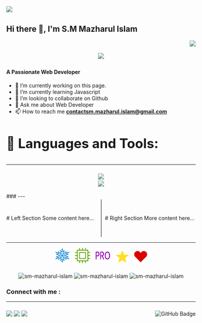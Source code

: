 <img src="https://i.ibb.co/d7sm4Bp/Simple-Technology-Linked-In-Banner.png"/>

## Hi there 👋, I'm S.M Mazharul Islam
<img align="right" src="https://visitor-badge.laobi.icu/badge?page_id=sm-mazharul-islam.sm-mazharul-islam"/>

<h1 align="center">
<img src="https://readme-typing-svg.herokuapp.com/?font=Righteous&size=35&center=true&vCenter=true&width=500&height=70&duration=4000&lines=Hi+There!+👋;+I'm+S.M+Mazharul+islam!;"/>
    
</h1>

#### A Passionate Web Developer

- 🔭 I’m currently working on this page.
- 🌱 I’m currently learning Javascript
- 👯 I’m looking to collaborate on Github
- 💬 Ask me about Web Developer
- 📫 How to reach me **contactsm.mazharul.islam@gmail.com**

<p align="left">
</p>

<h3 align="left" style=" font-size:35px;   "> 🚀 Languages and Tools:</h3>

---
###

<div align="center"> 
<!--     <a href="https://developer.mozilla.org/en-US/docs/Web/JavaScript" target="_blank" rel="noreferrer"> <img height="50" src="https://raw.githubusercontent.com/devicons/devicon/master/icons/javascript/javascript-original.svg" alt="javascript"/> </a>
      <img width="12" />
      <a href="https://www.typescriptlang.org/" target="_blank" rel="noreferrer"> <img height="50"
      src="https://raw.githubusercontent.com/devicons/devicon/master/icons/typescript/typescript-original.svg" alt="typescript" /> </a>
        <img width="12" />
   <a href="https://www.w3.org/html/" target="_blank" rel="noreferrer"> <img height="50" src="https://raw.githubusercontent.com/devicons/devicon/master/icons/html5/html5-original-wordmark.svg" alt="html5" /> </a>
     <img width="12" />
<a href="https://www.w3schools.com/css/" target="_blank" rel="noreferrer"> <img height="50" src="https://raw.githubusercontent.com/devicons/devicon/master/icons/css3/css3-original-wordmark.svg" alt="css3" /> </a>
  <img width="12" />
<a href="https://getbootstrap.com" target="_blank" rel="noreferrer"> <img height="50" src="https://raw.githubusercontent.com/devicons/devicon/master/icons/bootstrap/bootstrap-plain-wordmark.svg" alt="bootstrap" /> </a> 
<img width="12">
      <a href="https://tailwindcss.com/" target="_blank" rel="noreferrer"> <img height="50" src="https://www.vectorlogo.zone/logos/tailwindcss/tailwindcss-icon.svg" alt="tailwind" /> </a> 
        <img width="12" />
     <a href="https://nodejs.org" target="_blank" rel="noreferrer"> <img height="50" src="https://raw.githubusercontent.com/devicons/devicon/master/icons/nodejs/nodejs-original-wordmark.svg" alt="nodejs" /> </a> 
       <img width="12" />
     <a href="https://www.mongodb.com/" target="_blank" rel="noreferrer"> <img height="50" src="https://raw.githubusercontent.com/devicons/devicon/master/icons/mongodb/mongodb-original-wordmark.svg" alt="mongodb" /> </a> 
       <img width="12" />
 <a href="https://expressjs.com" target="_blank" rel="noreferrer"> <img src="https://raw.githubusercontent.com/devicons/devicon/master/icons/express/express-original-wordmark.svg" alt="express" height="50"/> </a>
   <img width="12" />
  <a href="https://firebase.google.com/" target="_blank" rel="noreferrer"> <img height="50"src="https://www.vectorlogo.zone/logos/firebase/firebase-icon.svg" alt="firebase" />
   </a>
    <img width="12" />
     <a href="https://reactjs.org/" target="_blank" rel="noreferrer"> <img height="50" src="https://raw.githubusercontent.com/devicons/devicon/master/icons/react/react-original-wordmark.svg" alt="react" /> </a> 
       <img width="12" />
     <a href="https://redux.js.org" target="_blank" rel="noreferrer"> <img height="50" src="https://raw.githubusercontent.com/devicons/devicon/master/icons/redux/redux-original.svg" alt="redux"/> </a>
       <img width="12" />
     <a href="https://nextjs.org/" target="_blank" rel="noreferrer"> <img height="50" src="https://cdn.worldvectorlogo.com/logos/nextjs-2.svg" alt="nextjs" /> </a> 
       <img width="12" />
<img  src='https://cdn.jsdelivr.net/npm/simple-icons@3.0.1/icons/github.svg' alt='github' height="50">
  <img width="12" /> -->

<div align="center">
<a href="https://skillicons.dev">

<img src="https://skillicons.dev/icons?i=js,ts,nodejs,express,mongodb,firebase,github"/> <br/>
<img src="https://skillicons.dev/icons?i=react,redux,nextjs,html,css,bootstrap,tailwindcss,mui,vscode"/>
</a>
</div>
</div>
<!--   [![My Skills](https://skillicons.dev/icons?i=js,ts,html,css,bootstrap,tailwind,mui,nodejs,mongodb,express,firebase,react,redux,nextjs,vscode,github&perline=16)](https://skillicons.dev)
 -->
###
---

<div style="display: flex; align-items: center;">
  <div style="flex: 1;">
    # Left Section
    Some content here...
  </div>
  <div style="width: 1px; background-color: #000; margin: 0 10px; height: 100px"></div>
  <div style="flex: 1;">
    # Right Section
    More content here...
  </div>
</div>

---

<p align="center">
<a href='https://archiveprogram.github.com/'><img src='https://raw.githubusercontent.com/acervenky/animated-github-badges/master/assets/acbadge.gif' width='40' height='40'></a> <a href='https://docs.github.com/en/developers'><img src='https://raw.githubusercontent.com/acervenky/animated-github-badges/master/assets/devbadge.gif' width='40' height='40'></a> <a href='https://github.com/pricing'><img src='https://raw.githubusercontent.com/acervenky/animated-github-badges/master/assets/pro.gif' width='40' height='40'></a> <a href='https://stars.github.com/'><img src='https://raw.githubusercontent.com/acervenky/animated-github-badges/master/assets/starbadge.gif' width='35' height='35'></a> <a href='https://docs.github.com/en/github/supporting-the-open-source-community-with-github-sponsors'><img src='https://raw.githubusercontent.com/acervenky/animated-github-badges/master/assets/sponsorbadge.gif' width='35' height='35'></a>
</p>

<!-- [![trophy](https://github-profile-trophy.vercel.app/?username=sm-mazharul-islam)](https://github.com/ryo-ma/github-profile-trophy) -->

###

<div align="center">
<img  src="https://github-readme-stats.vercel.app/api?username=sm-mazharul-islam&show_icons=true&locale=en" alt="sm-mazharul-islam" height="150"/>

<img  src="https://github-readme-streak-stats.herokuapp.com/?user=sm-mazharul-islam&" alt="sm-mazharul-islam"  height="150"/>

<img  src="https://github-readme-stats.vercel.app/api/top-langs?username=sm-mazharul-islam&show_icons=true&locale=en&layout=compact" alt="sm-mazharul-islam" height="150" />
</div>

###



### Connect with me :

---

###

<a href="https://github.com/sm-mazharul-islam?tab=followers"><img align="right" style="width: 150;" src="https://img.shields.io/github/followers/sm-mazharul-islam?label=Followers&style=social" alt="GitHub Badge"></a>

###

<div align="left">

<a href = "https://www.linkedin.com/in/sm-mazharul-islam-masum/"><img src="https://img.icons8.com/fluent/48/000000/linkedin.png"/></a>
<a href = "https://twitter.com/SM_Mazharul_1"><img src="https://img.icons8.com/fluent/48/000000/twitter.png"/></a>
<a href = "https://faceboook.com/welcomesmprofile"><img src="https://img.icons8.com/fluent/48/000000/facebook.png"/></a>
</div>

###
